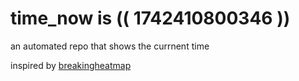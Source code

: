 # time_now is (( 1742410800346 ))

an automated repo that shows the currnent time

inspired by [breakingheatmap](https://github.com/breakingheatmap/breakingheatmap)